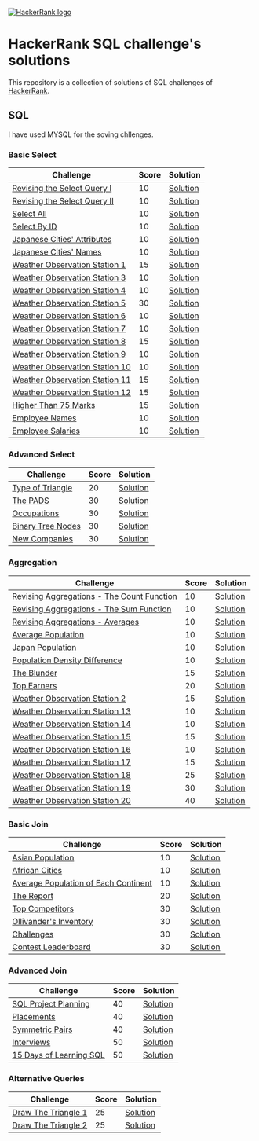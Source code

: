 [![HackerRank logo](https://camo.githubusercontent.com/49e713e1463692beaff7b552eb60511454485659f6131286eeab9db84e91840a/68747470733a2f2f69302e77702e636f6d2f6772616473696e67616d65732e636f6d2f77702d636f6e74656e742f75706c6f6164732f323031362f30352f3835363737315f3636383232343035333139373834315f313934333639393030395f6f2e706e67)](https://www.hackerrank.com/profile/shahnawajh_ug191)
# HackerRank SQL challenge's solutions
This repository is a collection of  solutions of SQL challenges of [HackerRank](https://www.hackerrank.com).

## SQL

I have used MYSQL for the soving chllenges.

### Basic Select

Challenge | Score | Solution
--- | --- | ---
[Revising the Select Query I](https://www.hackerrank.com/challenges/revising-the-select-query/problem) | 10 | [Solution](https://github.com/ShahnawajHussain786/hackerrank_solutions_shahnawaj/blob/master/MYSQL/Basic%20Select/Revising%20the%20Select%20Query%20I.sql)
[Revising the Select Query II](https://www.hackerrank.com/challenges/revising-the-select-query-2/problem) | 10 | [Solution](ShahnawajHussain786/hackerrank_solutions_shahnawaj/blob/master/MYSQL/Basic%20Select/Revising%20the%20Select%20Query%20II.sql)
[Select All](https://www.hackerrank.com/challenges/select-all-sql/problem) | 10 | [Solution](ShahnawajHussain786/hackerrank_solutions_shahnawaj/blob/master/MYSQL/Basic%20Select/Select%20All.sql)
[Select By ID](https://www.hackerrank.com/challenges/select-by-id/problem) | 10 | [Solution](ShahnawajHussain786/hackerrank_solutions_shahnawaj/blob/master/MYSQL/Basic%20Select/Select%20By%20ID.sql)
[Japanese Cities' Attributes](https://www.hackerrank.com/challenges/japanese-cities-attributes/problem) | 10 | [Solution](ShahnawajHussain786/hackerrank_solutions_shahnawaj/blob/master/MYSQL/Basic%20Select/Japanese%20Cities'%20Attributes.sql)
[Japanese Cities' Names](https://www.hackerrank.com/challenges/japanese-cities-name/problem) | 10 | [Solution](ShahnawajHussain786/hackerrank_solutions_shahnawaj/blob/master/MYSQL/Basic%20Select/Japanese%20Cities'%20Names.sql)
[Weather Observation Station 1](https://www.hackerrank.com/challenges/weather-observation-station-1/problem) | 15 | [Solution](ShahnawajHussain786/hackerrank_solutions_shahnawaj/blob/master/MYSQL/Basic%20Select/Weather%20Observation%20Station%201.sql)
[Weather Observation Station 3](https://www.hackerrank.com/challenges/weather-observation-station-3/problem) | 10 | [Solution](ShahnawajHussain786/hackerrank_solutions_shahnawaj/blob/master/MYSQL/Basic%20Select/Weather%20Observation%20Station%203.sql)
[Weather Observation Station 4](https://www.hackerrank.com/challenges/weather-observation-station-4/problem) | 10 | [Solution](ShahnawajHussain786/hackerrank_solutions_shahnawaj/blob/master/MYSQL/Basic%20Select/Weather%20Observation%20Station%204.sql)
[Weather Observation Station 5](https://www.hackerrank.com/challenges/weather-observation-station-5/problem) | 30 | [Solution](ShahnawajHussain786/hackerrank_solutions_shahnawaj/blob/master/MYSQL/Basic%20Select/Weather%20Observation%20Station%205.sql)
[Weather Observation Station 6](https://www.hackerrank.com/challenges/weather-observation-station-6/problem) | 10 | [Solution](ShahnawajHussain786/hackerrank_solutions_shahnawaj/blob/master/MYSQL/Basic%20Select/Weather%20Observation%20Station%206.sql)
[Weather Observation Station 7](https://www.hackerrank.com/challenges/weather-observation-station-7/problem) | 10 | [Solution](ShahnawajHussain786/hackerrank_solutions_shahnawaj/blob/master/MYSQL/Basic%20Select/Weather%20Observation%20Station%207.sql)
[Weather Observation Station 8](https://www.hackerrank.com/challenges/weather-observation-station-8/problem) | 15 | [Solution](ShahnawajHussain786/hackerrank_solutions_shahnawaj/blob/master/MYSQL/Basic%20Select/Weather%20Observation%20Station%208.sql)
[Weather Observation Station 9](https://www.hackerrank.com/challenges/weather-observation-station-9/problem) | 10 | [Solution](ShahnawajHussain786/hackerrank_solutions_shahnawaj/blob/master/MYSQL/Basic%20Select/Weather%20Observation%20Station%209.sql)
[Weather Observation Station 10](https://www.hackerrank.com/challenges/weather-observation-station-10/problem) | 10 | [Solution](ShahnawajHussain786/hackerrank_solutions_shahnawaj/blob/master/MYSQL/Basic%20Select/Weather%20Observation%20Station%2010.sql)
[Weather Observation Station 11](https://www.hackerrank.com/challenges/weather-observation-station-11/problem) | 15 | [Solution](ShahnawajHussain786/hackerrank_solutions_shahnawaj/blob/master/MYSQL/Basic%20Select/Weather%20Observation%20Station%2011.sql)
[Weather Observation Station 12](https://www.hackerrank.com/challenges/weather-observation-station-12/problem) | 15 | [Solution](ShahnawajHussain786/hackerrank_solutions_shahnawaj/blob/master/MYSQL/Basic%20Select/Weather%20Observation%20Station%2012.sql)
[Higher Than 75 Marks](https://www.hackerrank.com/challenges/more-than-75-marks/problem) | 15 | [Solution](ShahnawajHussain786/hackerrank_solutions_shahnawaj/blob/master/MYSQL/Basic%20Select/Higher%20Than%2075%20Marks.sql)
[Employee Names](https://www.hackerrank.com/challenges/name-of-employees/problem) | 10 | [Solution](ShahnawajHussain786/hackerrank_solutions_shahnawaj/blob/master/MYSQL/Basic%20Select/Employee%20Names.sql)
[Employee Salaries](https://www.hackerrank.com/challenges/salary-of-employees/problem) | 10 | [Solution](ShahnawajHussain786/hackerrank_solutions_shahnawaj/blob/master/MYSQL/Basic%20Select/Employee%20Salaries.sql)

### Advanced Select

Challenge | Score | Solution
--- | --- | ---
[Type of Triangle](https://www.hackerrank.com/challenges/what-type-of-triangle/problem) | 20 | [Solution](ShahnawajHussain786/hackerrank_solutions_shahnawaj/blob/master/MYSQL/Advanced%20Select/Type%20of%20Triangle.sql)
[The PADS](https://www.hackerrank.com/challenges/the-pads/problem) | 30 | [Solution](ShahnawajHussain786/hackerrank_solutions_shahnawaj/blob/master/MYSQL/Advanced%20Select/The%20PADS.sql)
[Occupations](https://www.hackerrank.com/challenges/occupations/problem) | 30 | [Solution](ShahnawajHussain786/hackerrank_solutions_shahnawaj/blob/master/MYSQL/Advanced%20Select/Occupations.sql)
[Binary Tree Nodes](https://www.hackerrank.com/challenges/binary-search-tree-1/problem) | 30 | [Solution](ShahnawajHussain786/hackerrank_solutions_shahnawaj/blob/master/MYSQL/Advanced%20Select/Binary%20Tree%20Nodes.sql)
[New Companies](https://www.hackerrank.com/challenges/the-company/problem) | 30 | [Solution](ShahnawajHussain786/hackerrank_solutions_shahnawaj/blob/master/MYSQL/Advanced%20Select/New%20Companies.sql)

### Aggregation

Challenge | Score | Solution
--- | --- | ---
[Revising Aggregations - The Count Function](https://www.hackerrank.com/challenges/revising-aggregations-the-count-function/problem) | 10 | [Solution](ShahnawajHussain786/hackerrank_solutions_shahnawaj/blob/master/MYSQL/Aggregation/Revising%20Aggregations%20-%20The%20Count%20Function.sql)
[Revising Aggregations - The Sum Function](https://www.hackerrank.com/challenges/revising-aggregations-sum/problem) | 10 | [Solution](ShahnawajHussain786/hackerrank_solutions_shahnawaj/blob/master/MYSQL/Aggregation/Revising%20Aggregations%20-%20The%20Sum%20Function.sql)
[Revising Aggregations - Averages](https://www.hackerrank.com/challenges/revising-aggregations-the-average-function/problem) | 10 | [Solution](ShahnawajHussain786/hackerrank_solutions_shahnawaj/blob/master/MYSQL/Aggregation/Revising%20Aggregations%20-%20Averages.sql)
[Average Population](https://www.hackerrank.com/challenges/average-population/problem) | 10 | [Solution](ShahnawajHussain786/hackerrank_solutions_shahnawaj/blob/master/MYSQL/Aggregation/Average%20Population.sql)
[Japan Population](https://www.hackerrank.com/challenges/japan-population/problem) | 10 | [Solution](ShahnawajHussain786/hackerrank_solutions_shahnawaj/blob/master/MYSQL/Aggregation/Japan%20Population.sql)
[Population Density Difference](https://www.hackerrank.com/challenges/population-density-difference/problem) | 10 | [Solution](ShahnawajHussain786/hackerrank_solutions_shahnawaj/blob/master/MYSQL/Aggregation/Population%20Density%20Difference.sql)
[The Blunder](https://www.hackerrank.com/challenges/the-blunder/problem) | 15 | [Solution](ShahnawajHussain786/hackerrank_solutions_shahnawaj/blob/master/MYSQL/Aggregation/The%20Blunder.sql)
[Top Earners](https://www.hackerrank.com/challenges/earnings-of-employees/problem) | 20 | [Solution](ShahnawajHussain786/hackerrank_solutions_shahnawaj/blob/master/MYSQL/Aggregation/Top%20Earners.sql)
[Weather Observation Station 2](https://www.hackerrank.com/challenges/weather-observation-station-2/problem) | 15 | [Solution](ShahnawajHussain786/hackerrank_solutions_shahnawaj/blob/master/MYSQL/Aggregation/Weather%20Observation%20Station%202.sql)
[Weather Observation Station 13](https://www.hackerrank.com/challenges/weather-observation-station-13/problem) | 10 | [Solution](ShahnawajHussain786/hackerrank_solutions_shahnawaj/blob/master/MYSQL/Aggregation/Weather%20Observation%20Station%2013.sql)
[Weather Observation Station 14](https://www.hackerrank.com/challenges/weather-observation-station-14/problem) | 10 | [Solution](ShahnawajHussain786/hackerrank_solutions_shahnawaj/blob/master/MYSQL/Aggregation/Weather%20Observation%20Station%2014.sql)
[Weather Observation Station 15](https://www.hackerrank.com/challenges/weather-observation-station-15/problem) | 15 | [Solution](ShahnawajHussain786/hackerrank_solutions_shahnawaj/blob/master/MYSQL/Aggregation/Weather%20Observation%20Station%2015.sql)
[Weather Observation Station 16](https://www.hackerrank.com/challenges/weather-observation-station-16/problem) | 10 | [Solution](ShahnawajHussain786/hackerrank_solutions_shahnawaj/blob/master/MYSQL/Aggregation/Weather%20Observation%20Station%2016.sql)
[Weather Observation Station 17](https://www.hackerrank.com/challenges/weather-observation-station-17/problem) | 15 | [Solution](ShahnawajHussain786/hackerrank_solutions_shahnawaj/blob/master/MYSQL/Aggregation/Weather%20Observation%20Station%2017.sql)
[Weather Observation Station 18](https://www.hackerrank.com/challenges/weather-observation-station-18/problem) | 25 | [Solution](ShahnawajHussain786/hackerrank_solutions_shahnawaj/blob/master/MYSQL/Aggregation/Weather%20Observation%20Station%2018.sql)
[Weather Observation Station 19](https://www.hackerrank.com/challenges/weather-observation-station-19/problem) | 30 | [Solution](ShahnawajHussain786/hackerrank_solutions_shahnawaj/blob/master/MYSQL/Aggregation/Weather%20Observation%20Station%2019.sql)
[Weather Observation Station 20](https://www.hackerrank.com/challenges/weather-observation-station-20/problem) | 40 | [Solution](ShahnawajHussain786/hackerrank_solutions_shahnawaj/blob/master/MYSQL/Aggregation/Weather%20Observation%20Station%2020.sql)

### Basic Join

Challenge | Score | Solution
--- | --- | ---
[Asian Population](https://www.hackerrank.com/challenges/asian-population/problem) | 10 | [Solution](ShahnawajHussain786/hackerrank_solutions_shahnawaj/blob/master/MYSQL/Basic%20Join/Asian%20Population.sql)
[African Cities](https://www.hackerrank.com/challenges/african-cities/problem) | 10 | [Solution](ShahnawajHussain786/hackerrank_solutions_shahnawaj/blob/master/MYSQL/Basic%20Join/African%20Cities.sql)
[Average Population of Each Continent](https://www.hackerrank.com/challenges/average-population-of-each-continent/problem) | 10 | [Solution](ShahnawajHussain786/hackerrank_solutions_shahnawaj/blob/master/MYSQL/Basic%20Join/Average%20Population%20of%20Each%20Continent.sql)
[The Report](https://www.hackerrank.com/challenges/the-report/problem) | 20 | [Solution](ShahnawajHussain786/hackerrank_solutions_shahnawaj/blob/master/MYSQL/Basic%20Join/The%20Report.sql)
[Top Competitors](https://www.hackerrank.com/challenges/full-score/problem) | 30 | [Solution](ShahnawajHussain786/hackerrank_solutions_shahnawaj/blob/master/MYSQL/Basic%20Join/Top%20Competitors.sql)
[Ollivander's Inventory](https://www.hackerrank.com/challenges/harry-potter-and-wands/problem) | 30 | [Solution](ShahnawajHussain786/hackerrank_solutions_shahnawaj/blob/master/MYSQL/Basic%20Join/Ollivander's%20Inventory.sql)
[Challenges](https://www.hackerrank.com/challenges/challenges/problem) | 30 | [Solution](ShahnawajHussain786/hackerrank_solutions_shahnawaj/blob/master/MYSQL/Basic%20Join/Challenges.sql)
[Contest Leaderboard](https://www.hackerrank.com/challenges/contest-leaderboard/problem) | 30 | [Solution](ShahnawajHussain786/hackerrank_solutions_shahnawaj/blob/master/MYSQL/Basic%20Join/Contest%20Leaderboard.sql)

### Advanced Join

Challenge | Score | Solution
--- | --- | ---
[SQL Project Planning](https://www.hackerrank.com/challenges/sql-projects/problem) | 40 | [Solution](ShahnawajHussain786/hackerrank_solutions_shahnawaj/blob/master/MYSQL/Advanced%20Join/SQL%20Project%20Planning.sql)
[Placements](https://www.hackerrank.com/challenges/placements/problem) | 40 | [Solution](ShahnawajHussain786/hackerrank_solutions_shahnawaj/blob/master/MYSQL/Advanced%20Join/Placements.sql)
[Symmetric Pairs](https://www.hackerrank.com/challenges/symmetric-pairs/problem) | 40 | [Solution](ShahnawajHussain786/hackerrank_solutions_shahnawaj/blob/master/MYSQL/Advanced%20Join/Symmetric%20Pairs.sql)
[Interviews](https://www.hackerrank.com/challenges/interviews/problem) | 50 | [Solution](ShahnawajHussain786/hackerrank_solutions_shahnawaj/blob/master/MYSQL/Advanced%20Join/Interviews.sql)
[15 Days of Learning SQL](https://www.hackerrank.com/challenges/15-days-of-learning-sql/problem) | 50 | [Solution](ShahnawajHussain786/hackerrank_solutions_shahnawaj/blob/master/MYSQL/Advanced%20Join/15%20Days%20of%20Learning%20SQL.sql)

### Alternative Queries

Challenge | Score | Solution
--- | --- | ---
[Draw The Triangle 1](https://www.hackerrank.com/challenges/draw-the-triangle-1/problem) | 25 | [Solution](ShahnawajHussain786/hackerrank_solutions_shahnawaj/blob/master/MYSQL/Alternative%20Queries/Draw%20The%20Triangle%201.sql)
[Draw The Triangle 2](https://www.hackerrank.com/challenges/draw-the-triangle-2/problem) | 25 | [Solution](ShahnawajHussain786/hackerrank_solutions_shahnawaj/blob/master/MYSQL/Alternative%20Queries/Draw%20The%20Triangle%202.sql)




